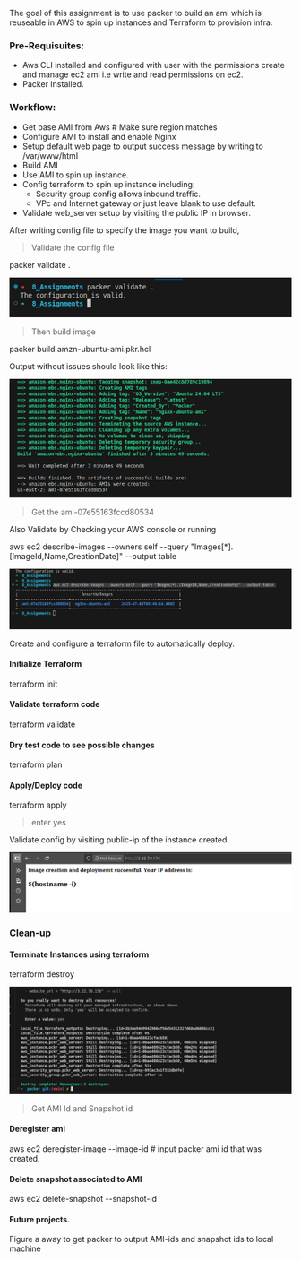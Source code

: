 The goal of this assignment is to use packer to build an ami which is reuseable in AWS to spin up instances and Terraform to provision infra.

### Pre-Requisuites:
  - Aws CLI installed and configured with user with the permissions create and manage ec2 ami i.e write and read permissions on ec2.
  - Packer Installed.

### Workflow:
  - Get base AMI from Aws # Make sure region matches
  - Configure AMI to install and enable Nginx
  - Setup default web page to output success message by writing to /var/www/html
  - Build AMI
  - Use AMI to spin up instance.
  - Config terraform to spin up instance including:
    - Security group config allows inbound traffic.
    - VPc and Internet gateway or just leave blank to use default.
  - Validate web_server setup by visiting the public IP in browser.

After writing config file to specify the image you want to build,

> Validate the config file

  packer validate .

![packer_validate](images/pck_validate.png)

> Then build image

  packer build amzn-ubuntu-ami.pkr.hcl

Output without issues should look like this:

![pckr_build](images/pckr_build.png)

> Get the ami-07e55163fccd80534

Also Validate by Checking your AWS console or running

  aws ec2 describe-images --owners self --query "Images[*].[ImageId,Name,CreationDate]" --output table

  ![Aws_val](images/aws_val_1.png)


Create and configure a terraform file to automatically deploy.

#### Initialize Terraform
  
  terraform init

#### Validate terraform code
  
  terraform validate
  
#### Dry test code to see possible changes
  
  terraform plan

#### Apply/Deploy code 
  
  terraform apply
  > enter yes

Validate config by visiting public-ip of the instance created.

![alt text](images/web_page_val.png)


### Clean-up

#### Terminate Instances using terraform

  terraform destroy
  
  
![alt text](images/ip_val.png)


> Get AMI Id and Snapshot id

#### Deregister ami 

  aws ec2 deregister-image --image-id <ami-1234567890abcdef0> # input packer ami id that was created.

#### Delete snapshot associated to AMI
  aws ec2 delete-snapshot --snapshot-id <snap-1234567890abcdef0>

#### Future projects.
Figure a away to get packer to output AMI-ids and snapshot ids to local machine
